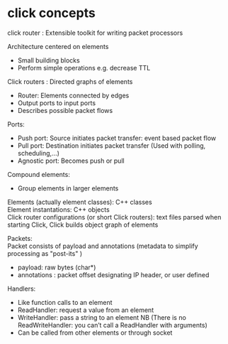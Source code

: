 #  click concepts

click router : Extensible toolkit for writing packet processors

Architecture centered on elements
 * Small building blocks
 * Perform simple operations e.g. decrease TTL

Click routers : Directed graphs of elements

+ Router: Elements connected by edges
+ Output ports to input ports
+ Describes possible packet flows

Ports:
 * Push port: Source initiates packet transfer: event based packet flow
 * Pull port: Destination initiates packet transfer (Used with polling, scheduling,...)
 * Agnostic port: Becomes push or pull

Compound elements:
 * Group elements in larger elements


Elements (actually element classes): C++ classes<br>
Element instantations: C++ objects<br>
Click router configurations (or short Click routers): text files parsed when starting Click, Click builds object graph of elements

Packets:<br>
Packet consists of payload and annotations (metadata to simplify processing as "post-its" )
+ payload: raw bytes (char*)
+ annotations : packet offset designating IP header, or user defined

Handlers:
 * Like function calls to an element
 * ReadHandler: request a value from an element
 * WriteHandler: pass a string to an element
   NB (There is no ReadWriteHandler: you can’t call a ReadHandler with arguments)
 * Can be called from other elements or through socket
